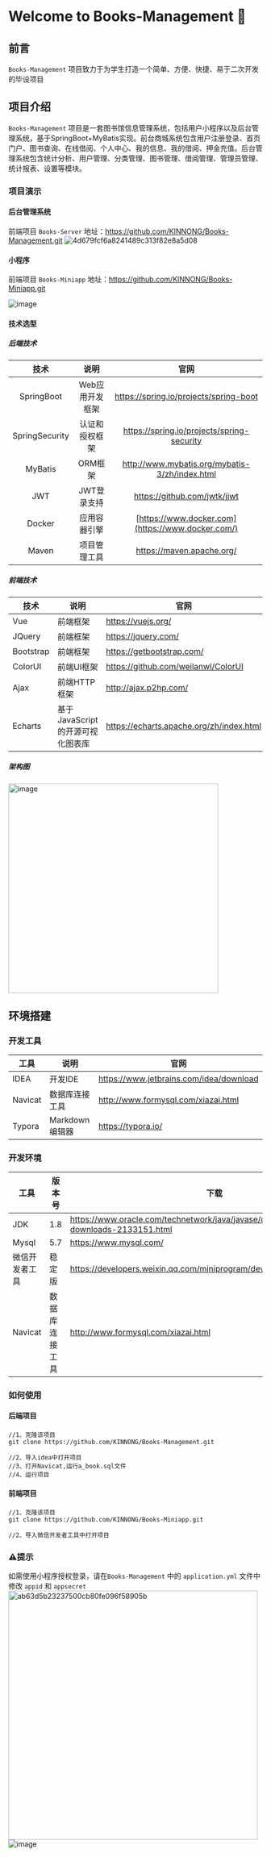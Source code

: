 # Welcome to Books-Management 👋



## 前言

`Books-Management` 项目致力于为学生打造一个简单、方便、快捷、易于二次开发的毕设项目



## 项目介绍

`Books-Management` 项目是一套图书馆信息管理系统，包括用户小程序以及后台管理系统，基于SpringBoot+MyBatis实现。前台商城系统包含用户注册登录、首页门户、图书查询、在线借阅、个人中心、我的信息、我的借阅、押金充值。后台管理系统包含统计分析、用户管理、分类管理、图书管理、借阅管理、管理员管理、统计报表、设置等模块。



### 项目演示

#### 后台管理系统

前端项目 `Books-Server` 地址：https://github.com/KINNONG/Books-Management.git
![4d679fcf6a8241489c313f82e8a5d08](https://user-images.githubusercontent.com/57580672/207652410-f6ca8dc5-f10a-4216-868d-abdfa4c339f3.png)



#### 小程序

前端项目 `Books-Miniapp` 地址：https://github.com/KINNONG/Books-Miniapp.git

![image](https://user-images.githubusercontent.com/57580672/207651966-0514a923-8dfe-4bfd-9600-e50f9a150ab0.png)



#### 技术选型

##### 后端技术

|      技术      |      说明       |                       官网                        |
| :------------: | :-------------: | :-----------------------------------------------: |
|   SpringBoot   | Web应用开发框架 |      https://spring.io/projects/spring-boot       |
| SpringSecurity | 认证和授权框架  |    https://spring.io/projects/spring-security     |
|    MyBatis     |     ORM框架     |  http://www.mybatis.org/mybatis-3/zh/index.html   |
|      JWT       |   JWT登录支持   |           https://github.com/jwtk/jjwt            |
|     Docker     |  应用容器引擎   | [https://www.docker.com](https://www.docker.com/) |
|     Maven      |  项目管理工具   |             https://maven.apache.org/             |



##### 前端技术

| 技术      | 说明                               | 官网                                     |
| --------- | ---------------------------------- | ---------------------------------------- |
| Vue       | 前端框架                           | https://vuejs.org/                       |
| JQuery    | 前端框架                           | https://jquery.com/                      |
| Bootstrap | 前端框架                           | https://getbootstrap.com/                |
| ColorUI   | 前端UI框架                         | https://github.com/weilanwl/ColorUI      |
| Ajax      | 前端HTTP框架                       | http://ajax.p2hp.com/                    |
| Echarts   | 基于 JavaScript 的开源可视化图表库 | https://echarts.apache.org/zh/index.html |



##### 架构图

<img width="416" alt="image" src="https://user-images.githubusercontent.com/57580672/207651841-047560e8-f753-4722-8c1c-a9e8deb80ca7.png">



## 环境搭建

### 开发工具

| 工具    | 说明           | 官网                                    |
| ------- | -------------- | --------------------------------------- |
| IDEA    | 开发IDE        | https://www.jetbrains.com/idea/download |
| Navicat | 数据库连接工具 | http://www.formysql.com/xiazai.html     |
| Typora  | Markdown编辑器 | https://typora.io/                      |

### 开发环境

| 工具           | 版本号         | 下载                                                         |
| -------------- | -------------- | ------------------------------------------------------------ |
| JDK            | 1.8            | https://www.oracle.com/technetwork/java/javase/downloads/jdk8-downloads-2133151.html |
| Mysql          | 5.7            | https://www.mysql.com/                                       |
| 微信开发者工具 | 稳定版         | https://developers.weixin.qq.com/miniprogram/dev/devtools/download.html |
| Navicat        | 数据库连接工具 | http://www.formysql.com/xiazai.html                          |



###  如何使用

#### 后端项目

```
//1、克隆该项目
git clone https://github.com/KINNONG/Books-Management.git

//2、导入idea中打开项目
//3、打开Navicat,运行a_book.sql文件
//4、运行项目
```



#### 前端项目

```
//1、克隆该项目
git clone https://github.com/KINNONG/Books-Miniapp.git

//2、导入微信开发者工具中打开项目
```

### ⚠提示
如需使用小程序授权登录，请在`Books-Management` 中的 `application.yml` 文件中修改 `appid` 和 `appsecret`
<img width="494" alt="ab63d5b23237500cb80fe096f58905b" src="https://user-images.githubusercontent.com/57580672/207667746-d33d2b90-928b-4043-acf1-1bfb56eacd6a.png">
![image](https://user-images.githubusercontent.com/57580672/207667375-0f18a7d8-42ea-4bc6-9fb6-cb5490fcaf7c.png)




